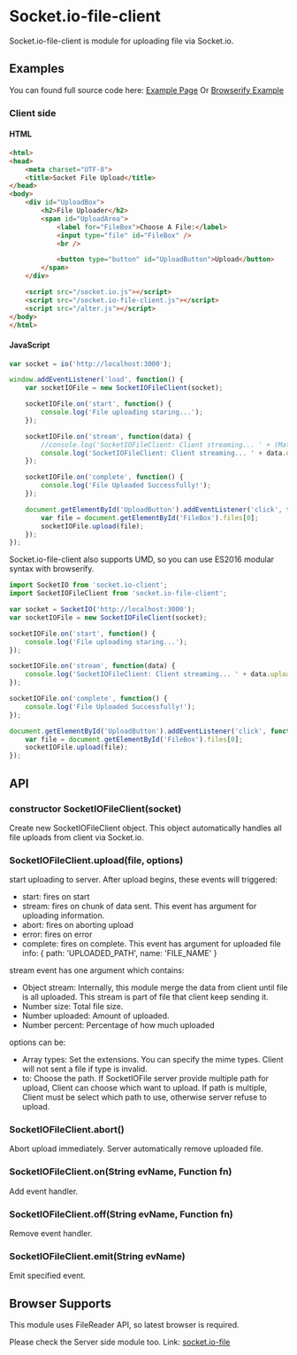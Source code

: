 # Socket.io-file-client

Socket.io-file-client is module for uploading file via Socket.io.

## Examples

You can found full source code here: [Example Page](https://github.com/rico345100/socket.io-file-example)
Or [Browserify Example](https://github.com/rico345100/socket.io-file-example-browserify)

### Client side

#### HTML
```html
<html>
<head>
	<meta charset="UTF-8">
	<title>Socket File Upload</title>
</head>
<body>
	<div id="UploadBox">
		<h2>File Uploader</h2>
		<span id="UploadArea">
			<label for="FileBox">Choose A File:</label>
			<input type="file" id="FileBox" />
			<br />

			<button type="button" id="UploadButton">Upload</button>
		</span>
	</div>

	<script src="/socket.io.js"></script>
	<script src="/socket.io-file-client.js"></script>
	<script src="/alter.js"></script>
</body>
</html>
```

#### JavaScript
```javascript
var socket = io('http://localhost:3000');

window.addEventListener('load', function() {
	var socketIOFile = new SocketIOFileClient(socket);

	socketIOFile.on('start', function() {
		console.log('File uploading staring...');
	});

	socketIOFile.on('stream', function(data) {
		//console.log('SocketIOFileClient: Client streaming... ' + (Math.round(data.percent * 100)/100) + '%');
		console.log('SocketIOFileClient: Client streaming... ' + data.uploaded + ' / ' + data.size);
	});

	socketIOFile.on('complete', function() {
		console.log('File Uploaded Successfully!');
	});

	document.getElementById('UploadButton').addEventListener('click', function() {
		var file = document.getElementById('FileBox').files[0];
		socketIOFile.upload(file);
	});
});
```

Socket.io-file-client also supports UMD, so you can use ES2016 modular syntax with browserify.
```javascript
import SocketIO from 'socket.io-client';
import SocketIOFileClient from 'socket.io-file-client';

var socket = SocketIO('http://localhost:3000');
var socketIOFile = new SocketIOFileClient(socket);

socketIOFile.on('start', function() {
	console.log('File uploading staring...');
});

socketIOFile.on('stream', function(data) {
	console.log('SocketIOFileClient: Client streaming... ' + data.uploaded + ' / ' + data.size);
});

socketIOFile.on('complete', function() {
	console.log('File Uploaded Successfully!');
});

document.getElementById('UploadButton').addEventListener('click', function() {
	var file = document.getElementById('FileBox').files[0];
	socketIOFile.upload(file);
});
```


## API
### constructor SocketIOFileClient(socket)

Create new SocketIOFileClient object. This object automatically handles all file uploads from client via Socket.io.


### SocketIOFileClient.upload(file, options)
start uploading to server. After upload begins, these events will triggered:
* start: fires on start
* stream: fires on chunk of data sent. This event has argument for uploading information.
* abort: fires on aborting upload
* error: fires on error
* complete: fires on complete. This event has argument for uploaded file info: { path: 'UPLOADED_PATH', name: 'FILE_NAME' }

stream event has one argument which contains:
* Object stream: Internally, this module merge the data from client until file is all uploaded. This stream is part of file that client keep sending it.
* Number size: Total file size.
* Number uploaded: Amount of uploaded.
* Number percent: Percentage of how much uploaded

options can be:
* Array types: Set the extensions. You can specify the mime types. Client will not sent a file if type is invalid.
* to: Choose the path. If SocketIOFile server provide multiple path for upload, Client can choose which want to upload. If path is multiple, Client must be select which path to use, otherwise server refuse to upload.

### SocketIOFileClient.abort()
Abort upload immediately. Server automatically remove uploaded file.

### SocketIOFileClient.on(String evName, Function fn)
Add event handler.

### SocketIOFileClient.off(String evName, Function fn)
Remove event handler.

### SocketIOFileClient.emit(String evName)
Emit specified event.



## Browser Supports
This module uses FileReader API, so latest browser is required.


Please check the Server side module too. Link: [socket.io-file](https://github.com/rico345100/socket.io-file)